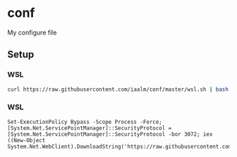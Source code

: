 # conf
My configure file


## Setup

### WSL
```bash
curl https://raw.githubusercontent.com/iaalm/conf/master/wsl.sh | bash
```

### WSL
```shell
Set-ExecutionPolicy Bypass -Scope Process -Force; [System.Net.ServicePointManager]::SecurityProtocol = [System.Net.ServicePointManager]::SecurityProtocol -bor 3072; iex ((New-Object System.Net.WebClient).DownloadString('https://raw.githubusercontent.com/iaalm/conf/master/windows.sh'))
```
